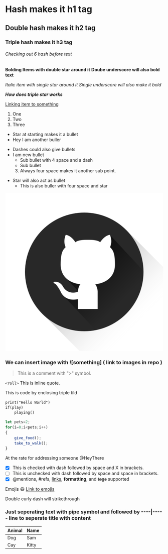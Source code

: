 # Hash makes it h1 tag
## Double hash makes it h2 tag
### Triple hash makes it h3 tag
###### Checking out 6 hash before text

**Bolding Items with double star around it**
__Doube underscore will also bold text__

*Italic item with single star around it*
_Single underscore will also make it bold_

***How does triple star works***

[Linking item to something](http://google.com)

1. One
2. Two
3. Three

* Star at starting makes it a bullet
* Hey I am another buller

- Dashes could also give bullets
- I am new bullet
    - Sub bullet with 4 space and a dash
    - Sub bullet
    3. Always four space makes it another sub point.

* Star will also act as bullet
    * This is also buller with four space and star

![Github Logo](logo.png)

### We can insert image with ![something] ( link to images in repo )

> This is a comment with ">" symbol.

`<roll>` This is inline quote.


This is code by enclosing triple tild
```
print("Hello World")
if(play)
    playing()
```

```javascript
let pets=2;
for(i=0;i<pets;i++)
{
    give_food();
    take_to_walk();
}
```

At the rate for addressing someone
@HeyThere


- [X] This is checked with dash followed by space and X in brackets.
- [ ] This is unchecked with dash followed by space and space in brackets.
- [x] @mentions, #refs, [links](), **formatting**, and <del>tags</del> supported

Emojis 
:smiley:
[Link to emojis](https://github.com/ikatyang/emoji-cheat-sheet/blob/master/README.md)


~~Double curly dash will strikethrough~~


### Just seperating text with pipe symbol and followed by ----|----- line to seperate title with content

Animal | Name
--------- | ---------
Dog      | Sam
Cay      | Kitty


